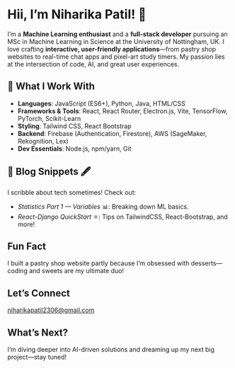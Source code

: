 <!--
**niharikapatil2306/niharikapatil2306** is a ✨ _special_ ✨ repository because its `README.md` (this file) appears on your GitHub profile.

Here are some ideas to get you started:

- 🔭 I’m currently working on ...
- 🌱 I’m currently learning ...
- 👯 I’m looking to collaborate on ...
- 🤔 I’m looking for help with ...
- 💬 Ask me about ...
- 📫 How to reach me: ...
- 😄 Pronouns: ...
- ⚡ Fun fact: ...
-->

# Hii, I’m Niharika Patil! 👋

I’m a **Machine Learning enthusiast** and a **full-stack developer** pursuing an MSc in Machine Learning in Science at the University of Nottingham, UK. I love crafting **interactive, user-friendly applications**—from pastry shop websites to real-time chat apps and pixel-art study timers. My passion lies at the intersection of code, AI, and great user experiences.

## 🔧 What I Work With
- **Languages**: JavaScript (ES6+), Python, Java, HTML/CSS
- **Frameworks & Tools**: React, React Router, Electron.js, Vite, TensorFlow, PyTorch, Scikit-Learn
- **Styling**: Tailwind CSS, React Bootstrap
- **Backend**: Firebase (Authentication, Firestore), AWS (SageMaker, Rekognition, Lex)
- **Dev Essentials**: Node.js, npm/yarn, Git

## 📝 Blog Snippets 🖋️
I scribble about tech sometimes! Check out:  
- *Statistics Part 1 — Variables* 📊: Breaking down ML basics.  
- *React-Django QuickStart* ⚛️: Tips on TailwindCSS, React-Bootstrap, and more!

## Fun Fact
I built a pastry shop website partly because I’m obsessed with desserts—coding and sweets are my ultimate duo!

## Let’s Connect
[niharikapatil2306@gmail.com](mailto:niharikapatil2306@gmail.com)

## What’s Next?
I’m diving deeper into AI-driven solutions and dreaming up my next big project—stay tuned!
